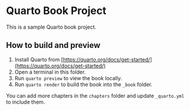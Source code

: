 # Quarto Book Project

This is a sample Quarto book project.

## How to build and preview

1. Install Quarto from [https://quarto.org/docs/get-started/](https://quarto.org/docs/get-started/)
2. Open a terminal in this folder.
3. Run `quarto preview` to view the book locally.
4. Run `quarto render` to build the book into the `_book` folder.

You can add more chapters in the `chapters` folder and update `_quarto.yml` to include them.
